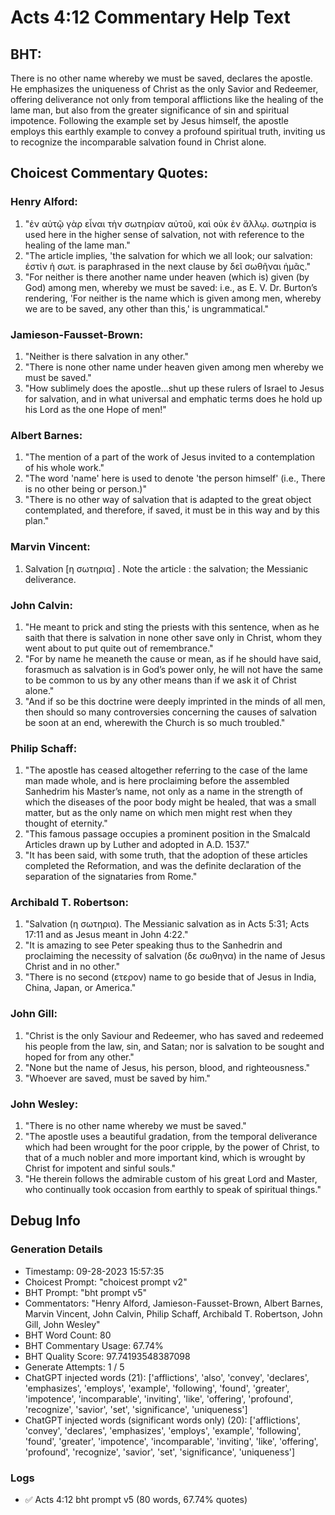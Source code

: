 # Acts 4:12 Commentary Help Text

## BHT:
There is no other name whereby we must be saved, declares the apostle. He emphasizes the uniqueness of Christ as the only Savior and Redeemer, offering deliverance not only from temporal afflictions like the healing of the lame man, but also from the greater significance of sin and spiritual impotence. Following the example set by Jesus himself, the apostle employs this earthly example to convey a profound spiritual truth, inviting us to recognize the incomparable salvation found in Christ alone.

## Choicest Commentary Quotes:
### Henry Alford:
1. "ἐν αὐτῷ γὰρ εἶναι τὴν σωτηρίαν αὐτοῦ, καὶ οὐκ ἐν ἄλλῳ. σωτηρία is used here in the higher sense of salvation, not with reference to the healing of the lame man."
2. "The article implies, 'the salvation for which we all look; our salvation: ἐστὶν ἡ σωτ. is paraphrased in the next clause by δεῖ σωθῆναι ἡμᾶς."
3. "For neither is there another name under heaven (which is) given (by God) among men, whereby we must be saved: i.e., as E. V. Dr. Burton’s rendering, 'For neither is the name which is given among men, whereby we are to be saved, any other than this,' is ungrammatical."

### Jamieson-Fausset-Brown:
1. "Neither is there salvation in any other."
2. "There is none other name under heaven given among men whereby we must be saved."
3. "How sublimely does the apostle...shut up these rulers of Israel to Jesus for salvation, and in what universal and emphatic terms does he hold up his Lord as the one Hope of men!"

### Albert Barnes:
1. "The mention of a part of the work of Jesus invited to a contemplation of his whole work."
2. "The word 'name' here is used to denote 'the person himself' (i.e., There is no other being or person.)"
3. "There is no other way of salvation that is adapted to the great object contemplated, and therefore, if saved, it must be in this way and by this plan."

### Marvin Vincent:
1. Salvation [η σωτηρια] . Note the article : the salvation; the Messianic deliverance.

### John Calvin:
1. "He meant to prick and sting the priests with this sentence, when as he saith that there is salvation in none other save only in Christ, whom they went about to put quite out of remembrance."
2. "For by name he meaneth the cause or mean, as if he should have said, forasmuch as salvation is in God’s power only, he will not have the same to be common to us by any other means than if we ask it of Christ alone."
3. "And if so be this doctrine were deeply imprinted in the minds of all men, then should so many controversies concerning the causes of salvation be soon at an end, wherewith the Church is so much troubled."

### Philip Schaff:
1. "The apostle has ceased altogether referring to the case of the lame man made whole, and is here proclaiming before the assembled Sanhedrim his Master’s name, not only as a name in the strength of which the diseases of the poor body might be healed, that was a small matter, but as the only name on which men might rest when they thought of eternity."
2. "This famous passage occupies a prominent position in the Smalcald Articles drawn up by Luther and adopted in A.D. 1537."
3. "It has been said, with some truth, that the adoption of these articles completed the Reformation, and was the definite declaration of the separation of the signataries from Rome."

### Archibald T. Robertson:
1. "Salvation (η σωτηρια). The Messianic salvation as in Acts 5:31; Acts 17:11 and as Jesus meant in John 4:22."
2. "It is amazing to see Peter speaking thus to the Sanhedrin and proclaiming the necessity of salvation (δε σωθηνα) in the name of Jesus Christ and in no other."
3. "There is no second (ετερον) name to go beside that of Jesus in India, China, Japan, or America."

### John Gill:
1. "Christ is the only Saviour and Redeemer, who has saved and redeemed his people from the law, sin, and Satan; nor is salvation to be sought and hoped for from any other."
2. "None but the name of Jesus, his person, blood, and righteousness."
3. "Whoever are saved, must be saved by him."

### John Wesley:
1. "There is no other name whereby we must be saved."
2. "The apostle uses a beautiful gradation, from the temporal deliverance which had been wrought for the poor cripple, by the power of Christ, to that of a much nobler and more important kind, which is wrought by Christ for impotent and sinful souls."
3. "He therein follows the admirable custom of his great Lord and Master, who continually took occasion from earthly to speak of spiritual things."


## Debug Info
### Generation Details
- Timestamp: 09-28-2023 15:57:35
- Choicest Prompt: "choicest prompt v2"
- BHT Prompt: "bht prompt v5"
- Commentators: "Henry Alford, Jamieson-Fausset-Brown, Albert Barnes, Marvin Vincent, John Calvin, Philip Schaff, Archibald T. Robertson, John Gill, John Wesley"
- BHT Word Count: 80
- BHT Commentary Usage: 67.74%
- BHT Quality Score: 97.74193548387098
- Generate Attempts: 1 / 5
- ChatGPT injected words (21):
	['afflictions', 'also', 'convey', 'declares', 'emphasizes', 'employs', 'example', 'following', 'found', 'greater', 'impotence', 'incomparable', 'inviting', 'like', 'offering', 'profound', 'recognize', 'savior', 'set', 'significance', 'uniqueness']
- ChatGPT injected words (significant words only) (20):
	['afflictions', 'convey', 'declares', 'emphasizes', 'employs', 'example', 'following', 'found', 'greater', 'impotence', 'incomparable', 'inviting', 'like', 'offering', 'profound', 'recognize', 'savior', 'set', 'significance', 'uniqueness']

### Logs
- ✅ Acts 4:12 bht prompt v5 (80 words, 67.74% quotes)